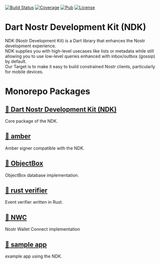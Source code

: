 [![Build Status](https://github.com/relaystr/ndk/actions/workflows/tests.yaml/badge.svg?branch=master)](https://github.com/relaystr/ndk/actions?query=workflow%3A"tests"+branch%3Amaster)
[![Coverage](https://img.shields.io/codecov/c/github/relaystr/ndk?color=green)](https://codecov.io/github/relaystr/ndk)
[![Pub](https://img.shields.io/pub/v/ndk.svg)](https://pub.dev/packages/ndk)
[![License](https://img.shields.io/github/license/relaystr/ndk.svg)](LICENSE.txt)

# Dart Nostr Development Kit (NDK)

NDK (Nostr Development Kit) is a Dart library that enhances the Nostr development experience.\
NDK supplies you with high-level usecases like lists or metadata while still allowing you to use low-level queries enhanced with inbox/outbox (gossip) by default.\
Our Target is to make it easy to build constrained Nostr clients, particularly for mobile devices.

# Monorepo Packages

## [🔗 Dart Nostr Development Kit (NDK)](./packages/ndk/)

Core package of the NDK.

## [🔗 amber](./packages/amber/)

Amber signer compatible with the NDK.

## [🔗 ObjectBox](./packages/objectbox/)

ObjectBox database implementation.

## [🔗 rust verifier](./packages/rust_verifier/)

Event verifier written in Rust.

## [🔗 NWC](./packages/nwc/)

Nostr Wallet Connect implementation

## [🔗 sample app](./packages/sample-app/)

example app using the NDK.
